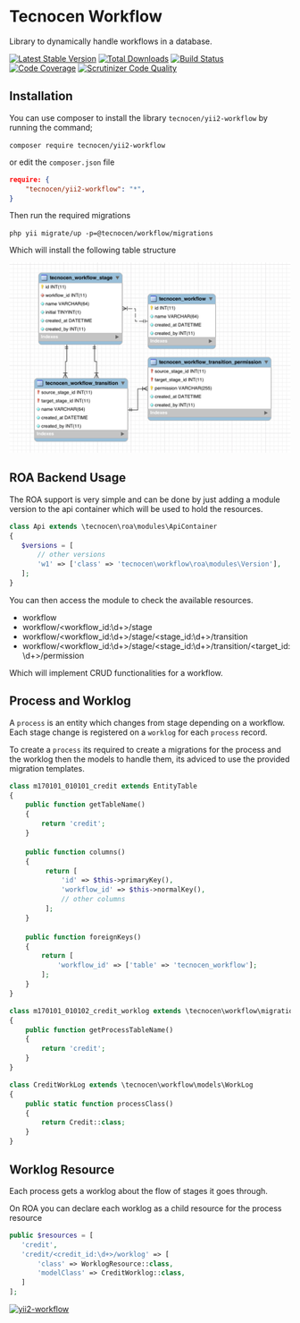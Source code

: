 Tecnocen Workflow
=================
Library to dynamically handle workflows in a database.

[![Latest Stable Version](https://poser.pugx.org/tecnocen/yii2-workflow/v/stable)](https://packagist.org/packages/tecnocen/yii2-workflow)
[![Total Downloads](https://poser.pugx.org/tecnocen/yii2-workflow/downloads)](https://packagist.org/packages/tecnocen/yii2-workflow)
[![Build Status](https://scrutinizer-ci.com/g/tecnocen-com/yii2-workflow/badges/build.png?b=master)](https://scrutinizer-ci.com/g/tecnocen-com/yii2-workflow/build-status/master)
[![Code Coverage](https://scrutinizer-ci.com/g/tecnocen-com/yii2-workflow/badges/coverage.png?b=master)](https://scrutinizer-ci.com/g/tecnocen-com/yii2-workflow/?branch=master)
[![Scrutinizer Code Quality](https://scrutinizer-ci.com/g/tecnocen-com/yii2-workflow/badges/quality-score.png?b=master)](https://scrutinizer-ci.com/g/tecnocen-com/yii2-workflow/?branch=master)

Installation
-----------

You can use composer to install the library `tecnocen/yii2-workflow` by running
the command;

`composer require tecnocen/yii2-workflow`

or edit the `composer.json` file

```json
require: {
    "tecnocen/yii2-workflow": "*",
}
```

Then run the required migrations

`php yii migrate/up -p=@tecnocen/workflow/migrations`

Which will install the following table structure

![Database Diagram](diagram.png)


ROA Backend Usage
-----------------

The ROA support is very simple and can be done by just adding a module version
to the api container which will be used to hold the resources.

```php
class Api extends \tecnocen\roa\modules\ApiContainer
{
   $versions = [
       // other versions
       'w1' => ['class' => 'tecnocen\workflow\roa\modules\Version'],
   ];
}
```

You can then access the module to check the available resources.

- workflow
- workflow/<workflow_id:\d+>/stage
- workflow/<workflow_id:\d+>/stage/<stage_id:\d+>/transition
- workflow/<workflow_id:\d+>/stage/<stage_id:\d+>/transition/<target_id:\d+>/permission

Which will implement CRUD functionalities for a workflow.

Process and Worklog
-------------------

A `process` is an entity which changes from stage depending on a workflow. Each
stage change is registered on a `worklog` for each `process` record.

To create a `process` its required to create a migrations for the process and
the worklog then the models to handle them, its adviced to use the provided
migration templates.

```php
class m170101_010101_credit extends EntityTable
{
    public function getTableName()
    {
        return 'credit';
    }

    public function columns()
    {
         return [
             'id' => $this->primaryKey(),
             'workflow_id' => $this->normalKey(),
             // other columns
         ];
    }

    public function foreignKeys()
    {
        return [
            'workflow_id' => ['table' => 'tecnocen_workflow'];
        ];
    }
}
```

```php
class m170101_010102_credit_worklog extends \tecnocen\workflow\migrations\WorkLog
{
    public function getProcessTableName()
    {
        return 'credit';
    }
}
```

```php
class CreditWorkLog extends \tecnocen\workflow\models\WorkLog
{
    public static function processClass()
    {
        return Credit::class;
    }
}
```

Worklog Resource
----------------

Each process gets a worklog about the flow of stages it goes through.

On ROA you can declare each worklog as a child resource for the process resource

```php
public $resources = [
   'credit',
   'credit/<credit_id:\d+>/worklog' => [
       'class' => WorklogResource::class,
       'modelClass' => CreditWorklog::class,
   ]
];
```

[![yii2-workflow](https://img.shields.io/badge/Powered__by-Tecnocen.com-orange.svg?style=for-the-badge)](https://www.tecnocen.com/)
